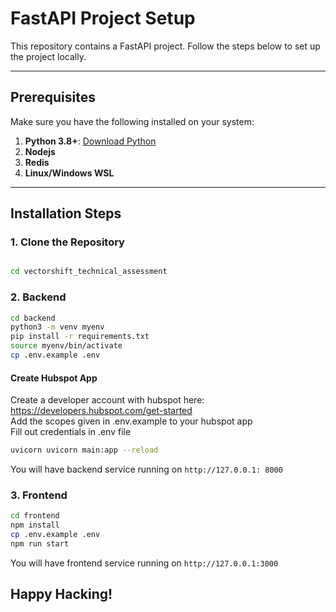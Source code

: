 # FastAPI Project Setup

This repository contains a FastAPI project. Follow the steps below to set up the project locally.

---

## Prerequisites

Make sure you have the following installed on your system:

1. **Python 3.8+**: [Download Python](https://www.python.org/downloads/)
2. **Nodejs**
2. **Redis**
3. **Linux/Windows WSL**

---

## Installation Steps

### 1. Clone the Repository
```bash

cd vectorshift_technical_assessment
```

### 2. Backend
```bash
cd backend
python3 -m venv myenv
pip install -r requirements.txt
source myenv/bin/activate
cp .env.example .env
```

#### Create Hubspot App
Create a developer account with hubspot here: https://developers.hubspot.com/get-started<br>
Add the scopes given in .env.example to your hubspot app<br>
Fill out credentials in .env file

``` bash
uvicorn uvicorn main:app --reload
```
You will have backend service running on `http://127.0.0.1: 8000`

### 3. Frontend
```bash
cd frontend
npm install
cp .env.example .env
npm run start
```
You will have frontend service running on `http://127.0.0.1:3000`

## Happy Hacking!
